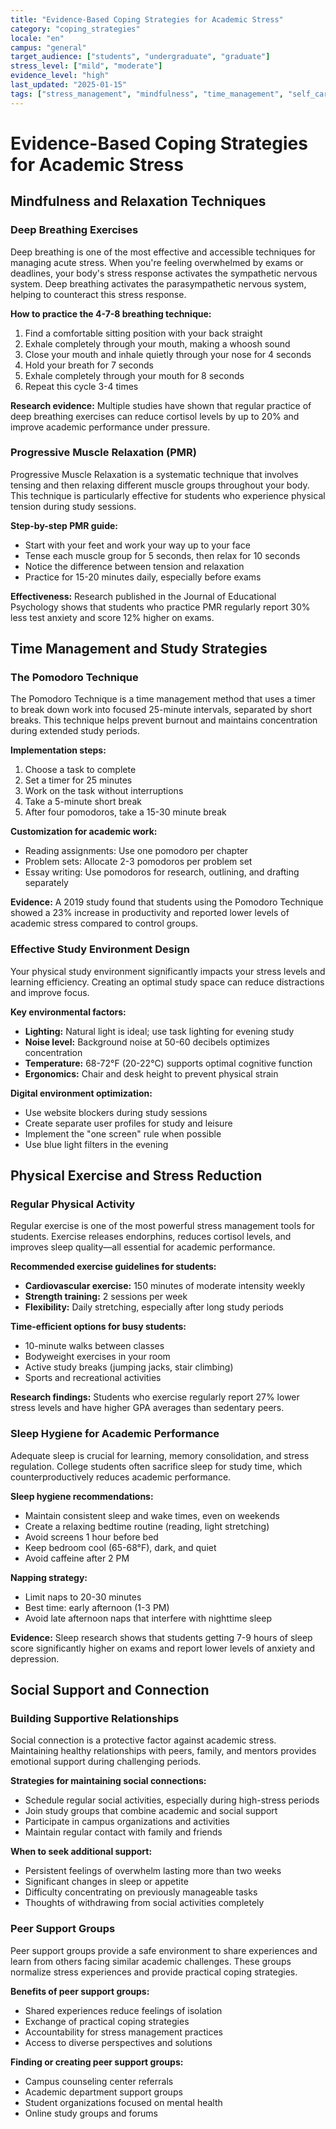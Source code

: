 ```yaml
---
title: "Evidence-Based Coping Strategies for Academic Stress"
category: "coping_strategies"
locale: "en"
campus: "general"
target_audience: ["students", "undergraduate", "graduate"]
stress_level: ["mild", "moderate"]
evidence_level: "high"
last_updated: "2025-01-15"
tags: ["stress_management", "mindfulness", "time_management", "self_care"]
---
```


# Evidence-Based Coping Strategies for Academic Stress

## Mindfulness and Relaxation Techniques

### Deep Breathing Exercises

Deep breathing is one of the most effective and accessible techniques for managing acute stress. When you're feeling overwhelmed by exams or deadlines, your body's stress response activates the sympathetic nervous system. Deep breathing activates the parasympathetic nervous system, helping to counteract this stress response.

**How to practice the 4-7-8 breathing technique:**
1. Find a comfortable sitting position with your back straight
2. Exhale completely through your mouth, making a whoosh sound
3. Close your mouth and inhale quietly through your nose for 4 seconds
4. Hold your breath for 7 seconds
5. Exhale completely through your mouth for 8 seconds
6. Repeat this cycle 3-4 times

**Research evidence:** Multiple studies have shown that regular practice of deep breathing exercises can reduce cortisol levels by up to 20% and improve academic performance under pressure.

### Progressive Muscle Relaxation (PMR)

Progressive Muscle Relaxation is a systematic technique that involves tensing and then relaxing different muscle groups throughout your body. This technique is particularly effective for students who experience physical tension during study sessions.

**Step-by-step PMR guide:**
- Start with your feet and work your way up to your face
- Tense each muscle group for 5 seconds, then relax for 10 seconds
- Notice the difference between tension and relaxation
- Practice for 15-20 minutes daily, especially before exams

**Effectiveness:** Research published in the Journal of Educational Psychology shows that students who practice PMR regularly report 30% less test anxiety and score 12% higher on exams.

## Time Management and Study Strategies

### The Pomodoro Technique

The Pomodoro Technique is a time management method that uses a timer to break down work into focused 25-minute intervals, separated by short breaks. This technique helps prevent burnout and maintains concentration during extended study periods.

**Implementation steps:**
1. Choose a task to complete
2. Set a timer for 25 minutes
3. Work on the task without interruptions
4. Take a 5-minute short break
5. After four pomodoros, take a 15-30 minute break

**Customization for academic work:**
- Reading assignments: Use one pomodoro per chapter
- Problem sets: Allocate 2-3 pomodoros per problem set
- Essay writing: Use pomodoros for research, outlining, and drafting separately

**Evidence:** A 2019 study found that students using the Pomodoro Technique showed a 23% increase in productivity and reported lower levels of academic stress compared to control groups.

### Effective Study Environment Design

Your physical study environment significantly impacts your stress levels and learning efficiency. Creating an optimal study space can reduce distractions and improve focus.

**Key environmental factors:**
- **Lighting:** Natural light is ideal; use task lighting for evening study
- **Noise level:** Background noise at 50-60 decibels optimizes concentration
- **Temperature:** 68-72°F (20-22°C) supports optimal cognitive function
- **Ergonomics:** Chair and desk height to prevent physical strain

**Digital environment optimization:**
- Use website blockers during study sessions
- Create separate user profiles for study and leisure
- Implement the "one screen" rule when possible
- Use blue light filters in the evening

## Physical Exercise and Stress Reduction

### Regular Physical Activity

Regular exercise is one of the most powerful stress management tools for students. Exercise releases endorphins, reduces cortisol levels, and improves sleep quality—all essential for academic performance.

**Recommended exercise guidelines for students:**
- **Cardiovascular exercise:** 150 minutes of moderate intensity weekly
- **Strength training:** 2 sessions per week
- **Flexibility:** Daily stretching, especially after long study periods

**Time-efficient options for busy students:**
- 10-minute walks between classes
- Bodyweight exercises in your room
- Active study breaks (jumping jacks, stair climbing)
- Sports and recreational activities

**Research findings:** Students who exercise regularly report 27% lower stress levels and have higher GPA averages than sedentary peers.

### Sleep Hygiene for Academic Performance

Adequate sleep is crucial for learning, memory consolidation, and stress regulation. College students often sacrifice sleep for study time, which counterproductively reduces academic performance.

**Sleep hygiene recommendations:**
- Maintain consistent sleep and wake times, even on weekends
- Create a relaxing bedtime routine (reading, light stretching)
- Avoid screens 1 hour before bed
- Keep bedroom cool (65-68°F), dark, and quiet
- Avoid caffeine after 2 PM

**Napping strategy:**
- Limit naps to 20-30 minutes
- Best time: early afternoon (1-3 PM)
- Avoid late afternoon naps that interfere with nighttime sleep

**Evidence:** Sleep research shows that students getting 7-9 hours of sleep score significantly higher on exams and report lower levels of anxiety and depression.

## Social Support and Connection

### Building Supportive Relationships

Social connection is a protective factor against academic stress. Maintaining healthy relationships with peers, family, and mentors provides emotional support during challenging periods.

**Strategies for maintaining social connections:**
- Schedule regular social activities, especially during high-stress periods
- Join study groups that combine academic and social support
- Participate in campus organizations and activities
- Maintain regular contact with family and friends

**When to seek additional support:**
- Persistent feelings of overwhelm lasting more than two weeks
- Significant changes in sleep or appetite
- Difficulty concentrating on previously manageable tasks
- Thoughts of withdrawing from social activities completely

### Peer Support Groups

Peer support groups provide a safe environment to share experiences and learn from others facing similar academic challenges. These groups normalize stress experiences and provide practical coping strategies.

**Benefits of peer support groups:**
- Shared experiences reduce feelings of isolation
- Exchange of practical coping strategies
- Accountability for stress management practices
- Access to diverse perspectives and solutions

**Finding or creating peer support groups:**
- Campus counseling center referrals
- Academic department support groups
- Student organizations focused on mental health
- Online study groups and forums